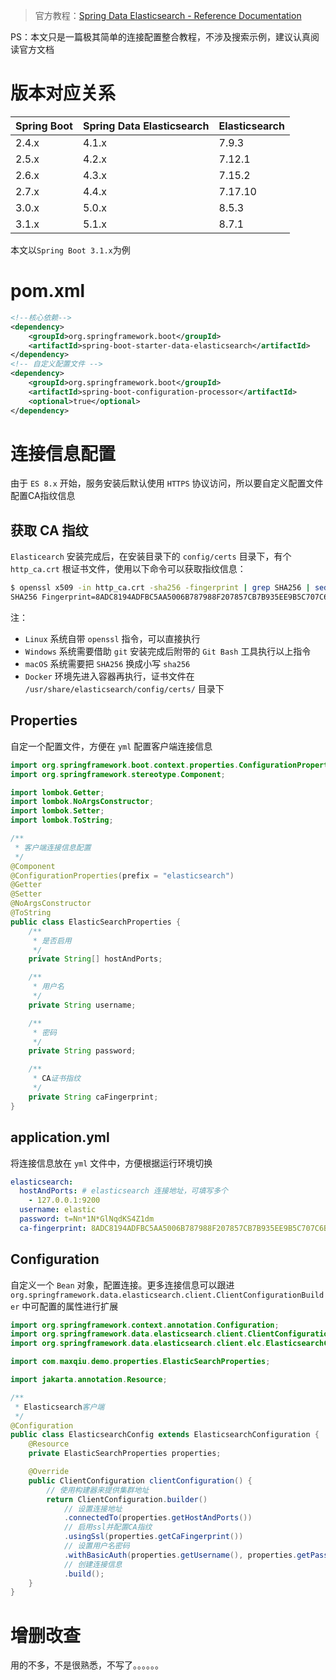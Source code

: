 > 官方教程：[Spring Data Elasticsearch - Reference Documentation](https://docs.spring.io/spring-data/elasticsearch/docs/current/reference/html/#reference)

PS：本文只是一篇极其简单的连接配置整合教程，不涉及搜索示例，建议认真阅读官方文档

# 版本对应关系

Spring Boot | Spring Data Elasticsearch | Elasticsearch
---|---|---
2.4.x | 4.1.x | 7.9.3
2.5.x | 4.2.x | 7.12.1
2.6.x | 4.3.x | 7.15.2
2.7.x | 4.4.x | 7.17.10 
3.0.x | 5.0.x | 8.5.3 
3.1.x | 5.1.x | 8.7.1 

本文以`Spring Boot 3.1.x`为例

# pom.xml

```xml
<!--核心依赖-->
<dependency>
    <groupId>org.springframework.boot</groupId>
    <artifactId>spring-boot-starter-data-elasticsearch</artifactId>
</dependency>
<!-- 自定义配置文件 -->
<dependency>
    <groupId>org.springframework.boot</groupId>
    <artifactId>spring-boot-configuration-processor</artifactId>
    <optional>true</optional>
</dependency>
```

# 连接信息配置

由于 `ES 8.x` 开始，服务安装后默认使用 `HTTPS` 协议访问，所以要自定义配置文件配置CA指纹信息

## 获取 CA 指纹

`Elasticearch` 安装完成后，在安装目录下的 `config/certs` 目录下，有个 `http_ca.crt` 根证书文件，使用以下命令可以获取指纹信息：

```bash
$ openssl x509 -in http_ca.crt -sha256 -fingerprint | grep SHA256 | sed 's/://g'
SHA256 Fingerprint=8ADC8194ADFBC5AA5006B787988F207857CB7B935EE9B5C707C6BAB84759A99C
```

注：

- `Linux` 系统自带 `openssl` 指令，可以直接执行
- `Windows` 系统需要借助 `git` 安装完成后附带的 `Git Bash` 工具执行以上指令
- `macOS` 系统需要把 `SHA256` 换成小写 `sha256`
- `Docker` 环境先进入容器再执行，证书文件在 `/usr/share/elasticsearch/config/certs/` 目录下

## Properties

自定一个配置文件，方便在 `yml` 配置客户端连接信息

```java
import org.springframework.boot.context.properties.ConfigurationProperties;
import org.springframework.stereotype.Component;

import lombok.Getter;
import lombok.NoArgsConstructor;
import lombok.Setter;
import lombok.ToString;

/**
 * 客户端连接信息配置
 */
@Component
@ConfigurationProperties(prefix = "elasticsearch")
@Getter
@Setter
@NoArgsConstructor
@ToString
public class ElasticSearchProperties {
    /**
     * 是否启用
     */
    private String[] hostAndPorts;

    /**
     * 用户名
     */
    private String username;

    /**
     * 密码
     */
    private String password;

    /**
     * CA证书指纹
     */
    private String caFingerprint;
}

```

## application.yml

将连接信息放在 `yml` 文件中，方便根据运行环境切换

```yml
elasticsearch:
  hostAndPorts: # elasticsearch 连接地址，可填写多个
    - 127.0.0.1:9200
  username: elastic
  password: t=Nn*1N*GlNqdKS4Z1dm
  ca-fingerprint: 8ADC8194ADFBC5AA5006B787988F207857CB7B935EE9B5C707C6BAB84759A99C
```

## Configuration

自定义一个 `Bean` 对象，配置连接。更多连接信息可以跟进 `org.springframework.data.elasticsearch.client.ClientConfigurationBuilder` 中可配置的属性进行扩展

```java
import org.springframework.context.annotation.Configuration;
import org.springframework.data.elasticsearch.client.ClientConfiguration;
import org.springframework.data.elasticsearch.client.elc.ElasticsearchConfiguration;

import com.maxqiu.demo.properties.ElasticSearchProperties;

import jakarta.annotation.Resource;

/**
 * Elasticsearch客户端
 */
@Configuration
public class ElasticsearchConfig extends ElasticsearchConfiguration {
    @Resource
    private ElasticSearchProperties properties;

    @Override
    public ClientConfiguration clientConfiguration() {
        // 使用构建器来提供集群地址
        return ClientConfiguration.builder()
            // 设置连接地址
            .connectedTo(properties.getHostAndPorts())
            // 启用ssl并配置CA指纹
            .usingSsl(properties.getCaFingerprint())
            // 设置用户名密码
            .withBasicAuth(properties.getUsername(), properties.getPassword())
            // 创建连接信息
            .build();
    }
}
```

# 增删改查

用的不多，不是很熟悉，不写了。。。。。。